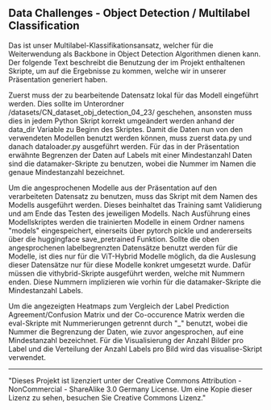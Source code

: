 Data Challenges - Object Detection / Multilabel Classification
--------------------------------------------------------------
Das ist unser Multilabel-Klassifikationsansatz, welcher für die Weiterwendung als Backbone in Object Detection Algorithmen dienen kann. Der folgende Text beschreibt die Benutzung der im Projekt enthaltenen
Skripte, um auf die Ergebnisse zu kommen, welche wir in unserer Präsentation generiert haben. 

Zuerst muss der zu bearbeitende Datensatz lokal für das Modell eingeführt werden. Dies sollte im Unterordner /datasets/CN_dataset_obj_detection_04_23/ geschehen, 
ansonsten muss dies in jedem Python Skript korrekt umgeändert werden anhand der data_dir Variable zu Beginn des Skriptes. Damit die Daten nun von den verwendeten Modellen benutzt werden können,
muss zuerst data.py und danach dataloader.py ausgeführt werden. Für das in der Präsentation erwähnte Begrenzen der Daten auf Labels mit einer Mindestanzahl Daten sind die datamaker-Skripte zu benutzen,
wobei die Nummer im Namen die genaue Mindestanzahl bezeichnet.

Um die angesprochenen Modelle aus der Präsentation auf den verarbeiteten Datensatz zu benutzen, muss das Skript mit dem Namen des Modells ausgeführt werden. Dieses beinhaltet das Training samt Validierung
und am Ende das Testen des jeweiligen Modells. Nach Ausführung eines Modellskriptes werden die trainierten Modelle in einem Ordner namens "models" eingespeichert, einerseits über pytorch pickle und andererseits
über die huggingface save_pretrained Funktion. Sollte die oben angesprochenen labelbegrenzten Datensätze benutzt werden für die Modelle, ist dies nur für die ViT-Hybrid Modelle möglich, da die Auslesung
dieser Datensätze nur für diese Modelle konkret umgesetzt wurde. Dafür müssen die vithybrid-Skripte ausgeführt werden, welche mit Nummern enden. Diese Nummern implizieren wie vorhin für die datamaker-Skripte
die Mindestanzahl Labels.

Um die angezeigten Heatmaps zum Vergleich der Label Prediction Agreement/Confusion Matrix und der Co-occurence Matrix werden die eval-Skripte mit Nummerierungen getrennt durch "_" benutzt, wobei die Nummer die 
Begrenzung der Daten, wie zuvor angesprochen, auf eine Mindestanzahl bezeichnet. Für die Visualisierung der Anzahl Bilder pro Label und die Verteilung der Anzahl Labels pro Bild wird das visualise-Skript verwendet.

-----------------------------------------------------------------------------------------------------------------------

"Dieses Projekt ist lizenziert unter der Creative Commons Attribution - NonCommercial - ShareAlike 3.0 Germany License.
Um eine Kopie dieser Lizenz zu sehen, besuchen Sie Creative Commons Lizenz."
